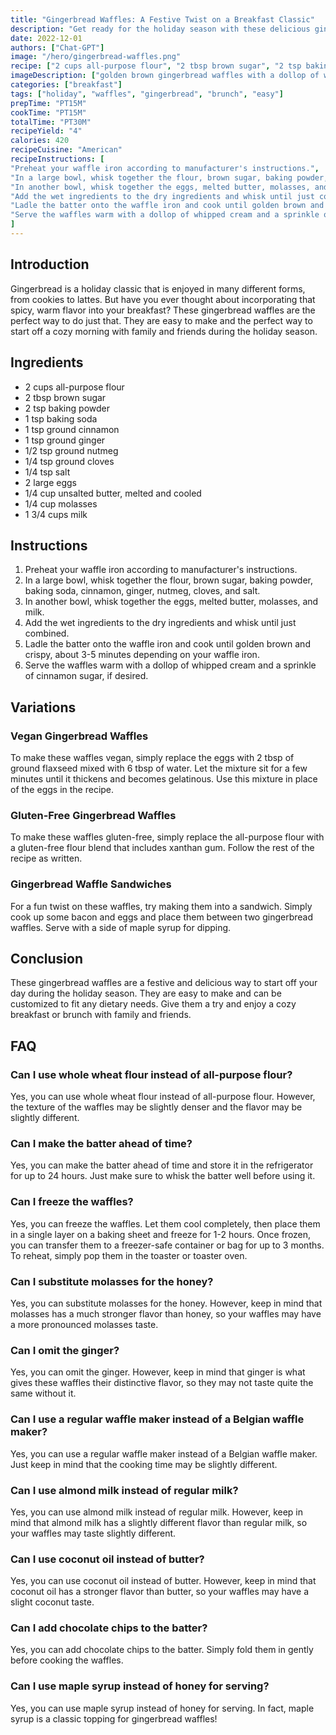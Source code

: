 ```yaml
---
title: "Gingerbread Waffles: A Festive Twist on a Breakfast Classic"
description: "Get ready for the holiday season with these delicious gingerbread waffles. They are easy to make and perfect for a cozy morning breakfast or brunch with family and friends."
date: 2022-12-01
authors: ["Chat-GPT"]
image: "/hero/gingerbread-waffles.png"
recipe: ["2 cups all-purpose flour", "2 tbsp brown sugar", "2 tsp baking powder", "1 tsp baking soda", "1 tsp ground cinnamon", "1 tsp ground ginger", "1/2 tsp ground nutmeg", "1/4 tsp ground cloves", "1/4 tsp salt", "2 large eggs", "1/4 cup unsalted butter, melted and cooled", "1/4 cup molasses", "1 3/4 cups milk"]
imageDescription: ["golden brown gingerbread waffles with a dollop of whipped cream and a sprinkle of cinnamon sugar"]
categories: ["breakfast"]
tags: ["holiday", "waffles", "gingerbread", "brunch", "easy"]
prepTime: "PT15M"
cookTime: "PT15M"
totalTime: "PT30M"
recipeYield: "4"
calories: 420
recipeCuisine: "American"
recipeInstructions: [
"Preheat your waffle iron according to manufacturer's instructions.",
"In a large bowl, whisk together the flour, brown sugar, baking powder, baking soda, cinnamon, ginger, nutmeg, cloves, and salt.",
"In another bowl, whisk together the eggs, melted butter, molasses, and milk.",
"Add the wet ingredients to the dry ingredients and whisk until just combined.",
"Ladle the batter onto the waffle iron and cook until golden brown and crispy, about 3-5 minutes depending on your waffle iron.",
"Serve the waffles warm with a dollop of whipped cream and a sprinkle of cinnamon sugar, if desired."
]
---
```


## Introduction

Gingerbread is a holiday classic that is enjoyed in many different forms, from cookies to lattes. But have you ever thought about incorporating that spicy, warm flavor into your breakfast? These gingerbread waffles are the perfect way to do just that. They are easy to make and the perfect way to start off a cozy morning with family and friends during the holiday season.

## Ingredients

- 2 cups all-purpose flour
- 2 tbsp brown sugar
- 2 tsp baking powder
- 1 tsp baking soda
- 1 tsp ground cinnamon
- 1 tsp ground ginger
- 1/2 tsp ground nutmeg
- 1/4 tsp ground cloves
- 1/4 tsp salt
- 2 large eggs
- 1/4 cup unsalted butter, melted and cooled
- 1/4 cup molasses
- 1 3/4 cups milk

## Instructions

1. Preheat your waffle iron according to manufacturer's instructions.
2. In a large bowl, whisk together the flour, brown sugar, baking powder, baking soda, cinnamon, ginger, nutmeg, cloves, and salt.
3. In another bowl, whisk together the eggs, melted butter, molasses, and milk.
4. Add the wet ingredients to the dry ingredients and whisk until just combined.
5. Ladle the batter onto the waffle iron and cook until golden brown and crispy, about 3-5 minutes depending on your waffle iron.
6. Serve the waffles warm with a dollop of whipped cream and a sprinkle of cinnamon sugar, if desired.

## Variations

### Vegan Gingerbread Waffles

To make these waffles vegan, simply replace the eggs with 2 tbsp of ground flaxseed mixed with 6 tbsp of water. Let the mixture sit for a few minutes until it thickens and becomes gelatinous. Use this mixture in place of the eggs in the recipe.

### Gluten-Free Gingerbread Waffles

To make these waffles gluten-free, simply replace the all-purpose flour with a gluten-free flour blend that includes xanthan gum. Follow the rest of the recipe as written.

### Gingerbread Waffle Sandwiches

For a fun twist on these waffles, try making them into a sandwich. Simply cook up some bacon and eggs and place them between two gingerbread waffles. Serve with a side of maple syrup for dipping.

## Conclusion

These gingerbread waffles are a festive and delicious way to start off your day during the holiday season. They are easy to make and can be customized to fit any dietary needs. Give them a try and enjoy a cozy breakfast or brunch with family and friends.

## FAQ

### Can I use whole wheat flour instead of all-purpose flour?

Yes, you can use whole wheat flour instead of all-purpose flour. However, the texture of the waffles may be slightly denser and the flavor may be slightly different.

### Can I make the batter ahead of time?

Yes, you can make the batter ahead of time and store it in the refrigerator for up to 24 hours. Just make sure to whisk the batter well before using it.

### Can I freeze the waffles?

Yes, you can freeze the waffles. Let them cool completely, then place them in a single layer on a baking sheet and freeze for 1-2 hours. Once frozen, you can transfer them to a freezer-safe container or bag for up to 3 months. To reheat, simply pop them in the toaster or toaster oven.

### Can I substitute molasses for the honey?

Yes, you can substitute molasses for the honey. However, keep in mind that molasses has a much stronger flavor than honey, so your waffles may have a more pronounced molasses taste.

### Can I omit the ginger?

Yes, you can omit the ginger. However, keep in mind that ginger is what gives these waffles their distinctive flavor, so they may not taste quite the same without it.

### Can I use a regular waffle maker instead of a Belgian waffle maker?

Yes, you can use a regular waffle maker instead of a Belgian waffle maker. Just keep in mind that the cooking time may be slightly different.

### Can I use almond milk instead of regular milk?

Yes, you can use almond milk instead of regular milk. However, keep in mind that almond milk has a slightly different flavor than regular milk, so your waffles may taste slightly different.

### Can I use coconut oil instead of butter?

Yes, you can use coconut oil instead of butter. However, keep in mind that coconut oil has a stronger flavor than butter, so your waffles may have a slight coconut taste.

### Can I add chocolate chips to the batter?

Yes, you can add chocolate chips to the batter. Simply fold them in gently before cooking the waffles.

### Can I use maple syrup instead of honey for serving?

Yes, you can use maple syrup instead of honey for serving. In fact, maple syrup is a classic topping for gingerbread waffles!
